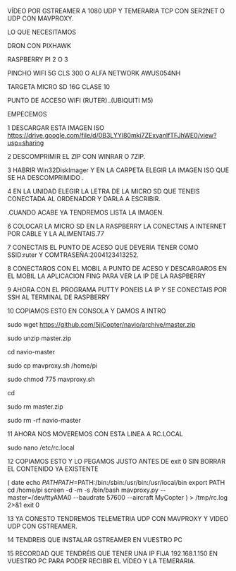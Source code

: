 VÍDEO POR GSTREAMER A 1080 UDP Y TEMERARIA TCP CON SER2NET O UDP CON MAVPROXY.

LO QUE NECESITAMOS

DRON CON PIXHAWK

RASPBERRY PI 2 O 3

PINCHO WIFI 5G CLS 300 O ALFA NETWORK AWUS054NH

TARGETA MICRO SD 16G CLASE 10

PUNTO DE ACCESO WIFI (RUTER)..(UBIQUITI M5)

EMPECEMOS

1 DESCARGAR ESTA IMAGEN ISO https://drive.google.com/file/d/0B3LYYl80mki7ZExyanlfTFJhWE0/view?usp=sharing

2 DESCOMPRIMIR EL ZIP CON WINRAR O 7ZIP.

3 HABRIR Win32DiskImager Y EN LA CARPETA ELEGIR LA IMAGEN ISO QUE SE HA DESCOMPRIMIDO .

4 EN LA UNIDAD ELEGIR LA LETRA DE LA MICRO SD QUE TENEIS CONECTADA AL ORDENADOR Y DARLA A ESCRIBIR.

.CUANDO ACABE YA TENDREMOS LISTA LA IMAGEN.

6 COLOCAR LA MICRO SD EN LA RASPBERRY LA CONECTAIS A INTERNET POR CABLE Y LA ALIMENTAIS.77

7 CONECTAIS EL PUNTO DE ACESO QUE DEVERIA TENER COMO SSID:ruter Y COMTRASEÑA:2004123413252.

8 CONECTAROS CON EL MOBIL A PUNTO DE ACESO Y DESCARGAROS EN EL MOBIL LA APLICACION FING PARA VER LA IP DE LA RASPBERRY

9 AHORA CON EL PROGRAMA PUTTY PONEIS LA IP Y SE CONECTAIS POR SSH AL TERMINAL DE RASPBERRY

10 COPIAMOS ESTO EN CONSOLA Y DAMOS A INTRO

sudo wget https://github.com/5jjCopter/navio/archive/master.zip

sudo unzip master.zip

cd navio-master

sudo cp mavproxy.sh /home/pi

sudo chmod 775 mavproxy.sh

cd 

sudo rm master.zip

sudo rm -rf navio-master

11 AHORA NOS MOVEREMOS CON ESTA LINEA A RC.LOCAL

sudo nano /etc/rc.local

12 COPIAMOS ESTO Y LO PEGAMOS JUSTO ANTES DE exit 0 SIN BORRAR EL CONTENIDO YA EXISTENTE

(
date
echo $PATH
PATH=$PATH:/bin:/sbin:/usr/bin:/usr/local/bin
export PATH
cd /home/pi
screen -d -m -s /bin/bash mavproxy.py --master=/dev/ttyAMA0 --baudrate 57600 --aircraft MyCopter
) > /tmp/rc.log 2>&1
exit 0

13 YA CONESTO TENDREMOS TELEMETRIA UDP CON MAVPROXY Y VIDEO UDP CON GSTREAMER.

14 TENDREIS QUE INSTALAR GSTREAMER EN VUESTRO PC 

15 RECORDAD QUE TENDRÉIS QUE TENER UNA IP FIJA 192.168.1.150 EN VUESTRO PC PARA PODER RECIBIR EL VÍDEO Y LA TEMERARIA.

